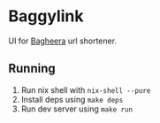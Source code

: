 # Baggylink

UI for [Bagheera](https://github.com/hansjhoffman/bagheera) url shortener.

## Running

1. Run nix shell with `nix-shell --pure`
2. Install deps using `make deps`
3. Run dev server using `make run`
